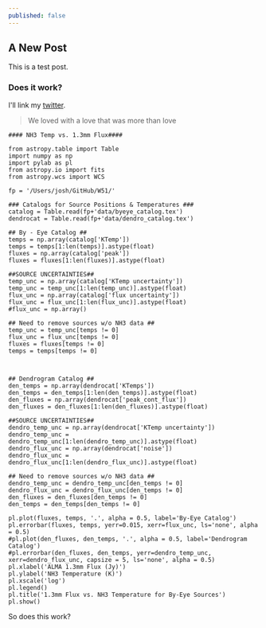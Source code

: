 ```yaml
---
published: false
---
```

## A New Post

This is a test post.

### Does it work?

I'll link my [twitter](http://twitter.com/astronomerjosh).

> We loved with a love that was more than love


	#### NH3 Temp vs. 1.3mm Flux####
	
	from astropy.table import Table
	import numpy as np
	import pylab as pl
	from astropy.io import fits
	from astropy.wcs import WCS
	
	fp = '/Users/josh/GitHub/W51/'
	
	### Catalogs for Source Positions & Temperatures ###
    catalog = Table.read(fp+'data/byeye_catalog.tex')
    dendrocat = Table.read(fp+'data/dendro_catalog.tex')

    ## By - Eye Catalog ##
    temps = np.array(catalog['KTemp'])
    temps = temps[1:len(temps)].astype(float)
    fluxes = np.array(catalog['peak'])
    fluxes = fluxes[1:len(fluxes)].astype(float)

    ##SOURCE UNCERTAINTIES##
    temp_unc = np.array(catalog['KTemp uncertainty'])
    temp_unc = temp_unc[1:len(temp_unc)].astype(float)
    flux_unc = np.array(catalog['flux uncertainty'])
    flux_unc = flux_unc[1:len(flux_unc)].astype(float)
    #flux_unc = np.array()

    ## Need to remove sources w/o NH3 data ##
    temp_unc = temp_unc[temps != 0]
    flux_unc = flux_unc[temps != 0]
    fluxes = fluxes[temps != 0]
    temps = temps[temps != 0]



    ## Dendrogram Catalog ##
    den_temps = np.array(dendrocat['KTemps'])
    den_temps = den_temps[1:len(den_temps)].astype(float)
    den_fluxes = np.array(dendrocat['peak_cont_flux'])
    den_fluxes = den_fluxes[1:len(den_fluxes)].astype(float)

    ##SOURCE UNCERTAINTIES##
    dendro_temp_unc = np.array(dendrocat['KTemp uncertainty'])
    dendro_temp_unc = dendro_temp_unc[1:len(dendro_temp_unc)].astype(float)
    dendro_flux_unc = np.array(dendrocat['noise'])
    dendro_flux_unc = dendro_flux_unc[1:len(dendro_flux_unc)].astype(float)

    ## Need to remove sources w/o NH3 data ##
    dendro_temp_unc = dendro_temp_unc[den_temps != 0]
    dendro_flux_unc = dendro_flux_unc[den_temps != 0]
    den_fluxes = den_fluxes[den_temps != 0]
    den_temps = den_temps[den_temps != 0]

    pl.plot(fluxes, temps, '.', alpha = 0.5, label='By-Eye Catalog')
    pl.errorbar(fluxes, temps, yerr=0.015, xerr=flux_unc, ls='none', alpha = 0.5)
    #pl.plot(den_fluxes, den_temps, '.', alpha = 0.5, label='Dendrogram Catalog')
    #pl.errorbar(den_fluxes, den_temps, yerr=dendro_temp_unc, xerr=dendro_flux_unc, capsize = 5, ls='none', alpha = 0.5)
    pl.xlabel('ALMA 1.3mm Flux (Jy)')
    pl.ylabel('NH3 Temperature (K)')
    pl.xscale('log')
    pl.legend()
    pl.title('1.3mm Flux vs. NH3 Temperature for By-Eye Sources')
    pl.show()

So does this work?